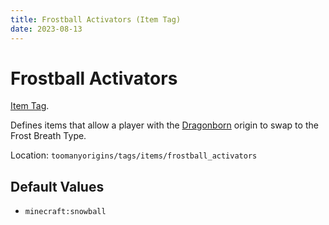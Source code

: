 ```yaml
---
title: Frostball Activators (Item Tag)
date: 2023-08-13
---
```

# Frostball Activators

[Item Tag](../tags.md).

Defines items that allow a player with the [Dragonborn](../../origins/toomanyorigins/dragonborn.md) origin to swap to the Frost Breath Type.

Location: `toomanyorigins/tags/items/frostball_activators`

## Default Values
- `minecraft:snowball`